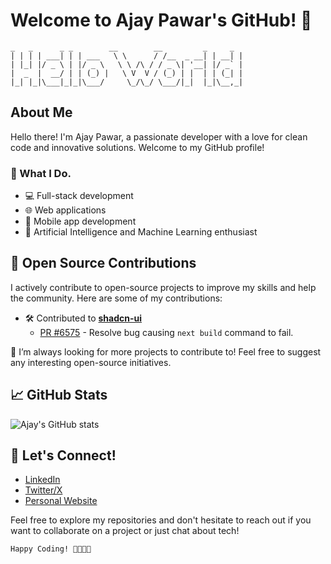 # Welcome to Ajay Pawar's GitHub! 👋

```
_   _      _ _        __        __         _     _ 
| | | | ___| | | ___   \ \      / /__  _ __| | __| |
| |_| |/ _ \ | |/ _ \   \ \ /\ / / _ \| '__| |/ _` |
|  _  |  __/ | | (_) |   \ V  V / (_) | |  | | (_| |
|_| |_|\___|_|_|\___/     \_/\_/ \___/|_|  |_|\__,_|
```

## About Me

Hello there! I'm Ajay Pawar, a passionate developer with a love for clean code and innovative solutions. Welcome to my GitHub profile!

### 🚀 What I Do.

- 💻 Full-stack development
- 🌐 Web applications
- 📱 Mobile app development
- 🤖 Artificial Intelligence and Machine Learning enthusiast

## 🚀 Open Source Contributions

I actively contribute to open-source projects to improve my skills and help the community. Here are some of my contributions:

- 🛠 Contributed to **[shadcn-ui]([https://github.com/repo-owner/repo-name](https://github.com/shadcn-ui/ui))**
  - [PR #6575]([https://github.com/repo-owner/repo-name/pull/123](https://github.com/shadcn-ui/ui/pull/6575)) - Resolve bug causing `next build` command to fail.

🔹 I’m always looking for more projects to contribute to! Feel free to suggest any interesting open-source initiatives.  

## 📈 GitHub Stats

![Ajay's GitHub stats](https://github-readme-stats.vercel.app/api?username=AjayPawarExist&show_icons=true&theme=radical)

## 🤝 Let's Connect!

- [LinkedIn](https://www.linkedin.com/in/ajaypawarexist/)
- [Twitter/X](https://x.com/AjayPawarExist)
- [Personal Website](https://ajaypawar.me)

Feel free to explore my repositories and don't hesitate to reach out if you want to collaborate on a project or just chat about tech!

```
Happy Coding! 👨‍💻👨‍💻
```


<!---
AjayPawarExist/AjayPawarExist is a ✨ special ✨ repository because its `README.md` (this file) appears on your GitHub profile.
You can click the Preview link to take a look at your changes.
--->
